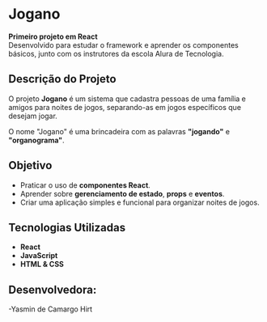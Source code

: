 # Jogano

**Primeiro projeto em React**  
Desenvolvido para estudar o framework e aprender os componentes básicos, junto com os instrutores da escola Alura de Tecnologia.

## Descrição do Projeto

O projeto **Jogano** é um sistema que cadastra pessoas de uma família e amigos para noites de jogos, separando-as em jogos específicos que desejam jogar.  

O nome "Jogano" é uma brincadeira com as palavras **"jogando"** e **"organograma"**.

## Objetivo

- Praticar o uso de **componentes React**.  
- Aprender sobre **gerenciamento de estado**, **props** e **eventos**.  
- Criar uma aplicação simples e funcional para organizar noites de jogos.

## Tecnologias Utilizadas

- **React**  
- **JavaScript**  
- **HTML & CSS**  

## Desenvolvedora:
-Yasmin de Camargo Hirt

